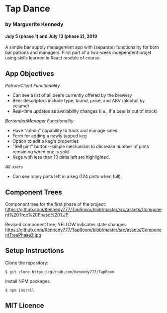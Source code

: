 # Tap Dance

### by Marguerite Kennedy
#### July 5 (phase 1) and July 13 (phase 2), 2019

A simple bar supply management app with (separate) functionality for both bar patrons and managers. First part of a two-week independent projet using skills learned in React module of course.

## App Objectives

_Patron/Client Functionality_
* Can see a list of all beers currently offered by the brewery
* Beer descriptors include type, brand, price, and ABV (alcohol by volume)
* Real-time updates as availability changes (i.e., if a beer is out of stock)

_Bartender/Manager Functionality_

* Have "admin" capability to track and manage sales
* Form for adding a newly tapped keg
* Option to edit a keg's properties
* "Sell pint" button--simple mechanism to decrease number of pints remaining when one is sold
* Kegs with less than 10 pints left are highlighted.

_All users_
* Can see many pints left in a keg (124 pints when full).

## Component Trees

Component tree for the first phase of the project: 
https://github.com/Kennedy777/TapRoom/blob/master/src/assets/Component%20Tree%20Phase%201.JP

Revised component tree; YELLOW indicates state changes: 
https://github.com/Kennedy777/TapRoom/blob/master/src/assets/ComponentTreePhase2.jpg

## Setup Instructions

Clone the repository:
```
$ git clone https://github.com/Kennedy777/TapRoom
```

Install NPM packages.
```
$ npm install
```

## MIT Licence
